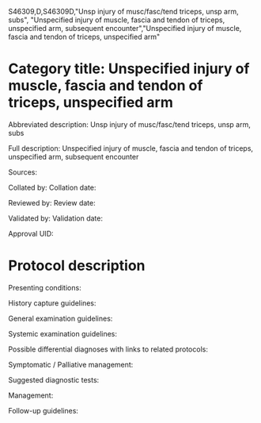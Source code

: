 S46309,D,S46309D,"Unsp injury of musc/fasc/tend triceps, unsp arm, subs", "Unspecified injury of muscle, fascia and tendon of triceps, unspecified arm, subsequent encounter","Unspecified injury of muscle, fascia and tendon of triceps, unspecified arm"
# Category title: Unspecified injury of muscle, fascia and tendon of triceps, unspecified arm

Abbreviated description: Unsp injury of musc/fasc/tend triceps, unsp arm, subs

Full description: Unspecified injury of muscle, fascia and tendon of triceps, unspecified arm, subsequent encounter

Sources:

Collated by:
Collation date:

Reviewed by:
Review date:

Validated by:
Validation date:

Approval UID:

# Protocol description

Presenting conditions:

History capture guidelines:

General examination guidelines:

Systemic examination guidelines:

Possible differential diagnoses with links to related protocols:

Symptomatic / Palliative management:

Suggested diagnostic tests:

Management:

Follow-up guidelines:
